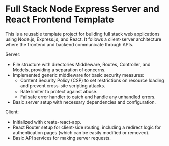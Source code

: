 # Full Stack Node Express Server and React Frontend Template

This is a reusable template project for building full stack web applications using Node.js, Express.js, and React. It follows a client-server architecture where the frontend and backend communicate through APIs.

Server:

- File structure with directories Middleware, Routes, Controller, and Models, providing a separation of concerns.
- Implemented generic middleware for basic security measures:
  - Content Security Policy (CSP) to set restrictions on resource loading and prevent cross-site scripting attacks.
  - Rate limiter to protect against abuse.
  - Failsafe error handler to catch and handle any unhandled errors.
- Basic server setup with necessary dependencies and configuration.
  
Client:

- Initialized with create-react-app.
- React Router setup for client-side routing, including a redirect logic for authentication pages (which can be easily modified or removed).
- Basic API services for making server requests.
